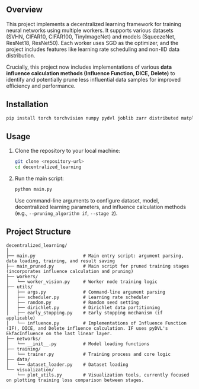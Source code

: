 ## Overview
This project implements a decentralized learning framework for training neural networks using multiple workers. It supports various datasets (SVHN, CIFAR10, CIFAR100, TinyImageNet) and models (SqueezeNet, ResNet18, ResNet50). Each worker uses SGD as the optimizer, and the project includes features like learning rate scheduling and non-IID data distribution.

Crucially, this project now includes implementations of various **data influence calculation methods (Influence Function, DICE, Delete)** to identify and potentially prune less influential data samples for improved efficiency and performance.

## Installation
   ```bash
   pip install torch torchvision numpy pydvl joblib zarr distributed matplotlib seaborn
   ```

## Usage
1. Clone the repository to your local machine:
   ```bash
   git clone <repository-url>
   cd decentralized_learning
   ```
2. Run the main script:
   ```bash
   python main.py
   ```
   Use command-line arguments to configure dataset, model, decentralized learning parameters, and influence calculation methods (e.g., `--pruning_algorithm if`, `--stage 2`).

## Project Structure
```
decentralized_learning/
│
├── main.py                  # Main entry script: argument parsing, data loading, training, and result saving
├── main_pruned.py           # Main script for pruned training stages (incorporates influence calculation and pruning)
├── workers/
│   └── worker_vision.py     # Worker node training logic
├── utils/
│   ├── args.py              # Command-line argument parsing
│   ├── scheduler.py         # Learning rate scheduler
│   ├── random.py            # Random seed setting
│   ├── dirichlet.py         # Dirichlet data partitioning
│   ├── early_stopping.py    # Early stopping mechanism (if applicable)
│   └── influence.py         # Implementations of Influence Function (IF), DICE, and Delete influence calculation. IF uses pyDVL's EkfacInfluence on the last linear layer.
├── networks/
│   └── __init__.py          # Model loading functions
├── training/
│   └── trainer.py           # Training process and core logic
├── data/
│   └── dataset_loader.py    # Dataset loading
└── visualization/
    └── plot_utils.py        # Visualization tools, currently focused on plotting training loss comparison between stages.
``` 

